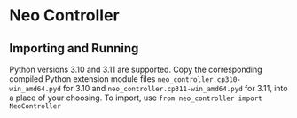 # Neo Controller

## Importing and Running
Python versions 3.10 and 3.11 are supported.
Copy the corresponding compiled Python extension module files `neo_controller.cp310-win_amd64.pyd` for 3.10 and `neo_controller.cp311-win_amd64.pyd` for 3.11, into a place of your choosing. To import, use `from neo_controller import NeoController`
